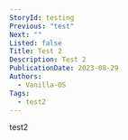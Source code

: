 ```yaml
---
StoryId: testing
Previous: "test"
Next: ""
Listed: false
Title: Test 2
Description: Test 2
PublicationDate: 2023-08-29
Authors:
  - Vanilla-OS
Tags:
  - test2
---
```


test2
